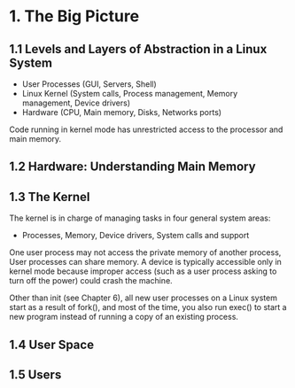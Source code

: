 # 1. The Big Picture

## 1.1 Levels and Layers of Abstraction in a Linux System
- User Processes (GUI, Servers, Shell)
- Linux Kernel (System calls, Process management, Memory management, Device drivers)
- Hardware (CPU, Main memory, Disks, Networks ports)

Code running in kernel mode has unrestricted access to the processor and main memory.

## 1.2 Hardware: Understanding Main Memory

## 1.3 The Kernel

The kernel is in charge of managing tasks in four general system areas:
- Processes, Memory, Device drivers, System calls and support

One user process may not access the private memory of another process, 
User processes can share memory. A device is typically accessible only in kernel mode because improper access (such as a user process asking to turn off the power) could crash the machine. 

Other than init (see Chapter 6), all new user processes on a Linux system start as a result of fork(), and most of the time, you also run exec() to start a new program instead of running a copy of an existing process. 

## 1.4 User Space

## 1.5 Users

